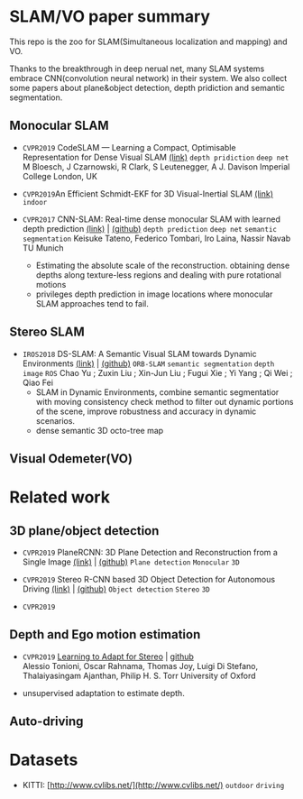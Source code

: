 # SLAM/VO paper summary

This repo is the zoo for SLAM(Simultaneous localization and mapping) and VO. 

Thanks to the breakthrough in deep nerual net, many SLAM systems embrace CNN(convolution neural network) in their system. 
We also collect some papers about plane&object detection, depth pridiction and semantic segmentation.

## Monocular SLAM

* `CVPR2019` CodeSLAM — Learning a Compact, Optimisable Representation for Dense Visual SLAM [(link)](https://arxiv.org/pdf/1804.00874.pdf)
  `depth pridiction` `deep net`
  M Bloesch, J Czarnowski, R Clark, S Leutenegger, A J. Davison
  Imperial College London, UK

* `CVPR2019`An Efficient Schmidt-EKF for 3D Visual-Inertial SLAM [(link)](https://arxiv.org/abs/1903.08636)
  `indoor`
* `CVPR2017` CNN-SLAM: Real-time dense monocular SLAM with learned depth prediction [(link)](https://arxiv.org/abs/1704.03489) | [(github)](https://github.com/iitmcvg/CNN_SLAM) 
  `depth prediction` `deep net` `semantic segmentation`
  Keisuke Tateno, Federico Tombari, Iro Laina, Nassir Navab
  TU Munich
  * Estimating the absolute scale of the reconstruction. obtaining dense depths along texture-less regions and dealing with pure rotational motions
  * privileges depth prediction in image locations where monocular SLAM approaches tend to fail. 

## Stereo SLAM

* `IROS2018` DS-SLAM: A Semantic Visual SLAM towards Dynamic Environments [(link)](https://ieeexplore.ieee.org/document/8593691) | [(github)](https://github.com/ivipsourcecode/DS-SLAM)
  `ORB-SLAM` `semantic segmentation` `depth image` `ROS`
  Chao Yu ; Zuxin Liu ; Xin-Jun Liu ; Fugui Xie ; Yi Yang ; Qi Wei ; Qiao Fei
  * SLAM in Dynamic Environments, combine semantic segmentatior with moving consistency check method to filter out dynamic portions of the scene, improve robustness and accuracy in dynamic scenarios.
  * dense semantic 3D octo-tree map

## Visual Odemeter(VO)

# Related work

## 3D plane/object detection

* `CVPR2019` PlaneRCNN: 3D Plane Detection and Reconstruction from a Single Image [(link)](https://arxiv.org/abs/1812.04072) | [(github)](https://github.com/NVlabs/planercnn)
  `Plane detection` `Monocular` `3D`

* `CVPR2019` Stereo R-CNN based 3D Object Detection for Autonomous Driving [(link)](https://arxiv.org/abs/1902.09738) | [(github)](https://arxiv.org/abs/1902.09738) 
  `Object detection` `Stereo` `3D`
* `CVPR2019` 

## Depth and Ego motion estimation

* `CVPR2019` [Learning to Adapt for Stereo](https://arxiv.org/abs/1904.02957)  | [github](https://github.com/CVLAB-Unibo/Learning2AdaptForStereo)	
  Alessio Tonioni, Oscar Rahnama, Thomas Joy, Luigi Di Stefano, Thalaiyasingam Ajanthan, Philip H. S. Torr
  University of Oxford

* unsupervised adaptation to estimate depth.

## Auto-driving

# Datasets

* KITTI: [http://www.cvlibs.net/](http://www.cvlibs.net/)
  `outdoor` `driving` 
